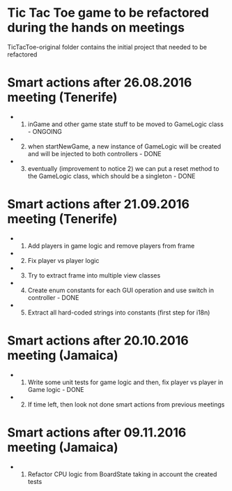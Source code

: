 # Tic Tac Toe game to be refactored during the hands on meetings

TicTacToe-original folder contains the initial project that needed to be refactored

 
 # Smart actions after 26.08.2016 meeting (Tenerife)
 
 * 1) inGame and other game state stuff to be moved to GameLogic class  - ONGOING
 * 2) when startNewGame, a new instance of GameLogic will be created and will be injected to both controllers   - DONE
 * 3) eventually (improvement to notice 2) we can put a reset method to the GameLogic class, which should be a singleton  - DONE
 
 # Smart actions after 21.09.2016 meeting (Tenerife)
 
 * 1) Add players in game logic and remove players from frame
 * 2) Fix player vs player logic
 * 3) Try to extract frame into multiple view classes
 * 4) Create enum constants for each GUI operation and use switch in controller - DONE
 * 5) Extract all hard-coded strings into constants (first step for i18n)
 
 # Smart actions after 20.10.2016 meeting (Jamaica)
 
 * 1) Write some unit tests for game logic and then, fix player vs player in Game logic - DONE
 * 2) If time left, then look not done smart actions from previous meetings


  # Smart actions after 09.11.2016 meeting (Jamaica)

  * 1) Refactor CPU logic from BoardState taking in account the created tests
